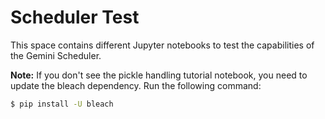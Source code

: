 # Scheduler Test

This space contains different Jupyter notebooks
to test the capabilities of the Gemini Scheduler.

**Note:** If you don't see the pickle handling tutorial notebook, you need to update
the bleach dependency. Run the following command:

```bash
$ pip install -U bleach
```